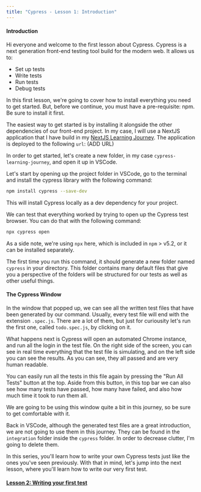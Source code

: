 ```yaml
---
title: "Cypress - Lesson 1: Introduction"
---
```


#### Introduction
Hi everyone and welcome to the first lesson about Cypress. Cypress is a next generation front-end testing tool build for the modern web. It allows us to:
- Set up tests
- Write tests
- Run tests
- Debug tests

In this first lesson, we're going to cover how to install everything you need to get started. But, before we continue, you must have a pre-requisite: npm. Be sure to install it first.

The easiest way to get started is by installing it alongside the other dependencies of our front-end project. In my case, I will use a NextJS application that I have build in my [NextJS Learning Journey](Courses/NextJS/NextJS%20Learning%20Journey.md). The application is deployed to the following `url`: (ADD URL)

In order to get started, let's create a new folder, in my case `cypress-learning-journey`, and open it up in VSCode.

Let's start by opening up the project folder in VSCode, go to the terminal and install the cypress library with the following command:

```bash
npm install cypress --save-dev
```

This will install Cypress locally as a dev dependency for your project.

We can test that everything worked by trying to open up the Cypress test browser. You can do that with the following command:

```bash
npx cypress open
```

As a side note, we're using `npx` here, which is included in `npm`  > v5.2, or it can be installed separately.

The first time you run this command, it should generate a new folder named `cypress` in your directory. This folder contains many default files that give you a perspective of the folders will be structured for our tests as well as other useful things. 

#### The Cypress Window
In the window that popped up, we can see all the written test files that have been generated by our command. Usually, every test file will end with the extension `.spec.js`. There are a lot of them, but just for curiousity let's run the first one, called `todo.spec.js`, by clicking on it.

What happens next is Cypress will open an automated Chrome instance, and run all the login in the test file. On the right side of the screen, you can see in real time everything that the test file is simulating, and on the left side you can see the results. As you can see, they all passed and are very human readable.

You can easily run all the tests in this file again by pressing the "Run All Tests" button at the top. Aside from this button, in this top bar we can also see how many tests have passed, how many have failed, and also how much time it took to run them all.

We are going to be using this window quite a bit in this journey, so be sure to get comfortable with it.

Back in VSCode, although the generated test files are a great introduction, we are not going to use them in this journey. They can be found in the `integration` folder inside the `cypress` folder. In order to decrease clutter, I'm going to delete them.

In this series, you'll learn how to write your own Cypress tests just like the ones you've seen previously. With that in mind, let's jump into the next lesson, where you'll learn how to write our very first test.

#### [Lesson 2: Writing your first test](Courses/Cypress/Cypress%20-%20Lesson%202.md)

